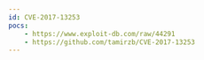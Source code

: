 ```yaml
---
id: CVE-2017-13253
pocs:
    - https://www.exploit-db.com/raw/44291
    - https://github.com/tamirzb/CVE-2017-13253
---
```

